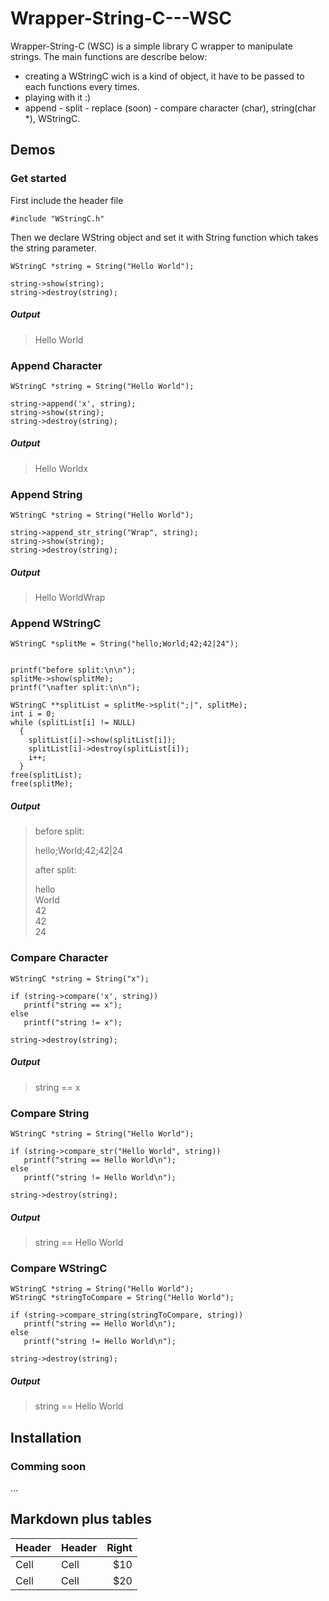 # Wrapper-String-C---WSC #

Wrapper-String-C (WSC) is a simple library C wrapper to manipulate strings.
The main functions are describe below:

* creating a WStringC wich is a kind of object, it have to be passed to each functions every times.
* playing with it :)
* append - split - replace (soon) - compare character (char), string(char *), WStringC.


## Demos ##

### Get started ###

First include the header file

`#include "WStringC.h"`

Then we declare WString object and set it with String function which takes the string parameter. 

    WStringC *string = String("Hello World");

    string->show(string);
    string->destroy(string);

##### Output #####

> Hello World

### Append Character ###

    WStringC *string = String("Hello World");

    string->append('x', string);
    string->show(string);
    string->destroy(string);

##### Output #####

> Hello Worldx

### Append String ###

    WStringC *string = String("Hello World");

    string->append_str_string("Wrap", string);
    string->show(string);
    string->destroy(string);

##### Output #####

> Hello WorldWrap

### Append WStringC ###

    WStringC *splitMe = String("hello;World;42;42|24");


    printf("before split:\n\n");
    splitMe->show(splitMe);
    printf("\nafter split:\n\n");

    WStringC **splitList = splitMe->split(";|", splitMe);
    int i = 0;
    while (splitList[i] != NULL)
      {
        splitList[i]->show(splitList[i]);
        splitList[i]->destroy(splitList[i]);
        i++;
      }
    free(splitList);
    free(splitMe);

##### Output #####

> before split:
>  
> hello;World;42;42|24  
>  
> after split:
>  
> hello  
> World  
> 42  
> 42  
> 24  

### Compare Character ###
    
    WStringC *string = String("x");

    if (string->compare('x', string))
       printf("string == x");
    else
       printf("string != x");

    string->destroy(string);

##### Output #####

> string == x

### Compare String ###

    WStringC *string = String("Hello World");

    if (string->compare_str("Hello World", string))
       printf("string == Hello World\n");
    else
       printf("string != Hello World\n");

    string->destroy(string);


##### Output #####

> string == Hello World

### Compare WStringC ###

    WStringC *string = String("Hello World");
    WStringC *stringToCompare = String("Hello World");

    if (string->compare_string(stringToCompare, string))
       printf("string == Hello World\n");
    else
       printf("string != Hello World\n");

    string->destroy(string);

##### Output #####

> string == Hello World


## Installation ##

### Comming soon ###

...


## Markdown plus tables ##

| Header | Header | Right  |
| ------ | ------ | -----: |
|  Cell  |  Cell  |   $10  |
|  Cell  |  Cell  |   $20  |
